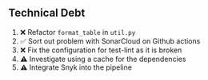 ## Technical Debt

1. ❌ Refactor `format_table` in `util.py`
1. ✅ Sort out problem with SonarCloud on Github actions  
1. ❌ Fix the configuration for test-lint as it is broken
1. ⚠ Investigate using a cache for the dependencies
1. ⚠ Integrate Snyk into the pipeline

